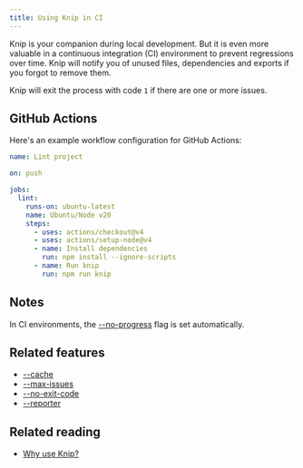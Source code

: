 ```yaml
---
title: Using Knip in CI
---
```


Knip is your companion during local development. But it is even more valuable in
a continuous integration (CI) environment to prevent regressions over time. Knip
will notify you of unused files, dependencies and exports if you forgot to
remove them.

Knip will exit the process with code `1` if there are one or more issues.

## GitHub Actions

Here's an example workflow configuration for GitHub Actions:

```yaml
name: Lint project

on: push

jobs:
  lint:
    runs-on: ubuntu-latest
    name: Ubuntu/Node v20
    steps:
      - uses: actions/checkout@v4
      - uses: actions/setup-node@v4
      - name: Install dependencies
        run: npm install --ignore-scripts
      - name: Run knip
        run: npm run knip
```

## Notes

In CI environments, the [--no-progress][1] flag is set automatically.

## Related features

- [--cache][2]
- [--max-issues][3]
- [--no-exit-code][4]
- [--reporter][5]

## Related reading

- [Why use Knip?][6]

[1]: ../reference/cli.md#--no-progress
[2]: ../reference/cli.md#--cache
[3]: ../reference/cli.md#--max-issues
[4]: ../reference/cli.md#--no-exit-code
[5]: ../reference/cli.md#--reporter-reporter
[6]: ../explanations/why-use-knip.md
